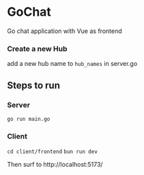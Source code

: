 # GoChat
Go chat application with Vue as frontend

### Create a new Hub
add a new hub name to `hub_names` in server.go

## Steps to run

### Server
`go run main.go`

### Client
`cd client/frontend`
`bun run dev`

Then surf to http://localhost:5173/

